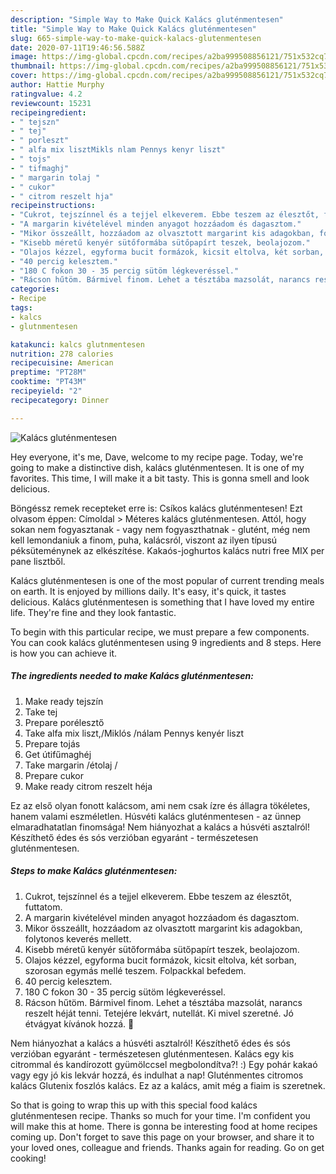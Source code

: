 ```yaml
---
description: "Simple Way to Make Quick Kalács gluténmentesen"
title: "Simple Way to Make Quick Kalács gluténmentesen"
slug: 665-simple-way-to-make-quick-kalacs-glutenmentesen
date: 2020-07-11T19:46:56.588Z
image: https://img-global.cpcdn.com/recipes/a2ba999508856121/751x532cq70/kalacs-glutenmentesen-recept-foto.jpg
thumbnail: https://img-global.cpcdn.com/recipes/a2ba999508856121/751x532cq70/kalacs-glutenmentesen-recept-foto.jpg
cover: https://img-global.cpcdn.com/recipes/a2ba999508856121/751x532cq70/kalacs-glutenmentesen-recept-foto.jpg
author: Hattie Murphy
ratingvalue: 4.2
reviewcount: 15231
recipeingredient:
- " tejszn"
- " tej"
- " porleszt"
- " alfa mix lisztMikls nlam Pennys kenyr liszt"
- " tojs"
- " tifmaghj"
- " margarin tolaj "
- " cukor"
- " citrom reszelt hja"
recipeinstructions:
- "Cukrot, tejszínnel és a tejjel elkeverem. Ebbe teszem az élesztőt, futtatom."
- "A margarin kivételével minden anyagot hozzáadom és dagasztom."
- "Mikor összeállt, hozzáadom az olvasztott margarint kis adagokban, folytonos keverés mellett."
- "Kisebb méretű kenyér sütőformába sütőpapírt teszek, beolajozom."
- "Olajos kézzel, egyforma bucit formázok, kicsit eltolva, két sorban, szorosan egymás mellé teszem. Folpackkal befedem."
- "40 percig kelesztem."
- "180 C fokon 30 - 35 percig sütöm légkeveréssel."
- "Rácson hűtöm. Bármivel finom. Lehet a tésztába mazsolát, narancs reszelt héját tenni. Tetejére lekvárt, nutellát. Ki mivel szeretné. Jó étvágyat kívánok hozzá. 🙂"
categories:
- Recipe
tags:
- kalcs
- glutnmentesen

katakunci: kalcs glutnmentesen 
nutrition: 278 calories
recipecuisine: American
preptime: "PT28M"
cooktime: "PT43M"
recipeyield: "2"
recipecategory: Dinner

---
```



![Kalács gluténmentesen](https://img-global.cpcdn.com/recipes/a2ba999508856121/751x532cq70/kalacs-glutenmentesen-recept-foto.jpg)

Hey everyone, it's me, Dave, welcome to my recipe page. Today, we're going to make a distinctive dish, kalács gluténmentesen. It is one of my favorites. This time, I will make it a bit tasty. This is gonna smell and look delicious.

Böngéssz remek recepteket erre is: Csíkos kalács gluténmentesen! Ezt olvasom éppen: Címoldal &gt; Méteres kalács gluténmentesen. Attól, hogy sokan nem fogyasztanak - vagy nem fogyaszthatnak - glutént, még nem kell lemondaniuk a finom, puha, kalácsról, viszont az ilyen típusú péksüteménynek az elkészítése. Kakaós-joghurtos kalács nutri free MIX per pane lisztből.

Kalács gluténmentesen is one of the most popular of current trending meals on earth. It is enjoyed by millions daily. It's easy, it's quick, it tastes delicious. Kalács gluténmentesen is something that I have loved my entire life. They're fine and they look fantastic.


To begin with this particular recipe, we must prepare a few components. You can cook kalács gluténmentesen using 9 ingredients and 8 steps. Here is how you can achieve it.

<!--inarticleads1-->

##### The ingredients needed to make Kalács gluténmentesen:

1. Make ready  tejszín
1. Take  tej
1. Prepare  porélesztő
1. Take  alfa mix liszt,/Miklós /nálam Pennys kenyér liszt
1. Prepare  tojás
1. Get  útifűmaghéj
1. Take  margarin /étolaj /
1. Prepare  cukor
1. Make ready  citrom reszelt héja


Ez az első olyan fonott kalácsom, ami nem csak ízre és állagra tökéletes, hanem valami eszméletlen. Húsvéti kalács gluténmentesen - az ünnep elmaradhatatlan finomsága! Nem hiányozhat a kalács a húsvéti asztalról! Készíthető édes és sós verzióban egyaránt - természetesen gluténmentesen. 

<!--inarticleads2-->

##### Steps to make Kalács gluténmentesen:

1. Cukrot, tejszínnel és a tejjel elkeverem. Ebbe teszem az élesztőt, futtatom.
1. A margarin kivételével minden anyagot hozzáadom és dagasztom.
1. Mikor összeállt, hozzáadom az olvasztott margarint kis adagokban, folytonos keverés mellett.
1. Kisebb méretű kenyér sütőformába sütőpapírt teszek, beolajozom.
1. Olajos kézzel, egyforma bucit formázok, kicsit eltolva, két sorban, szorosan egymás mellé teszem. Folpackkal befedem.
1. 40 percig kelesztem.
1. 180 C fokon 30 - 35 percig sütöm légkeveréssel.
1. Rácson hűtöm. Bármivel finom. Lehet a tésztába mazsolát, narancs reszelt héját tenni. Tetejére lekvárt, nutellát. Ki mivel szeretné. Jó étvágyat kívánok hozzá. 🙂


Nem hiányozhat a kalács a húsvéti asztalról! Készíthető édes és sós verzióban egyaránt - természetesen gluténmentesen. Kalács egy kis citrommal és kandírozott gyümölccsel megbolondítva?! :) Egy pohár kakaó vagy egy jó kis lekvár hozzá, és indulhat a nap! Gluténmentes citromos kalács Glutenix foszlós kalács. Ez az a kalács, amit még a fiaim is szeretnek. 

So that is going to wrap this up with this special food kalács gluténmentesen recipe. Thanks so much for your time. I'm confident you will make this at home. There is gonna be interesting food at home recipes coming up. Don't forget to save this page on your browser, and share it to your loved ones, colleague and friends. Thanks again for reading. Go on get cooking!
